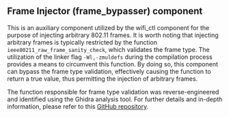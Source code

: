 ## Frame Injector (frame_bypasser) component

This is an auxiliary component utilized by the wifi_ctl component for the purpose of injecting arbitrary 802.11 frames. It is worth noting that injecting arbitrary frames is typically restricted by the function `ieee80211_raw_frame_sanity_check`, which validates the frame type. The utilization of the linker flag `-Wl,-zmuldefs` during the compilation process provides a means to circumvent this function. By doing so, this component can bypass the frame type validation, effectively causing the function to return a true value, thus permitting the injection of arbitrary frames.

The function responsible for frame type validation was reverse-engineered and identified using the Ghidra analysis tool. For further details and in-depth information, please refer to this [GitHub repository](https://github.com/GANESH-ICMC/esp32-deauther).